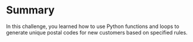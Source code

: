 # Summary

In this challenge, you learned how to use Python functions and loops to generate unique postal codes for new customers based on specified rules.
